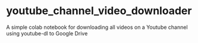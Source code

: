 # youtube_channel_video_downloader
A simple colab notebook for downloading all videos on a Youtube channel using youtube-dl to Google Drive
